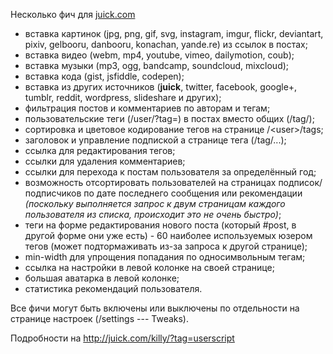 Несколько фич для [juick.com](http://juick.com/)

* вставка картинок (jpg, png, gif, svg, instagram, imgur, flickr, deviantart, pixiv, gelbooru, danbooru, konachan, yande.re) из ссылок в постах;
* вставка видео (webm, mp4, youtube, vimeo, dailymotion, coub);
* вставка музыки (mp3, ogg, bandcamp, soundcloud, mixcloud);
* вставка кода (gist, jsfiddle, codepen);
* вставка из других источников (**juick**, twitter, facebook, google+, tumblr, reddit, wordpress, slideshare и других);
* фильтрация постов и комментариев по авторам и тегам;
* пользовательские теги (/user/?tag=) в постах вместо общих (/tag/);
* сортировка и цветовое кодирование тегов на странице /&lt;user&gt;/tags;
* заголовок и управление подпиской а странице тега (/tag/...);
* ссылка для редактирования тегов;
* ссылки для удаления комментариев;
* ссылки для перехода к постам пользователя за определённый год;
* возможность отсортировать пользователей на страницах подписок/подписчиков по дате последнего сообщения или рекомендации _(поскольку выполняется запрос к двум страницам каждого пользователя из списка, происходит это не очень быстро)_;
* теги на форме редактирования нового поста (который #post, в другой форме они уже есть) - 60 наиболее используемых юзером тегов (может подтормаживать из-за запроса к другой странице);
* min-width для упрощения попадания по односимвольным тегам;
* ссылка на настройки в левой колонке на своей странице;
* большая аватарка в левой колонке;
* статистика рекомендаций пользователя.

Все фичи могут быть включены или выключены по отдельности на странице настроек (/settings --- Tweaks).

Подробности на http://juick.com/killy/?tag=userscript